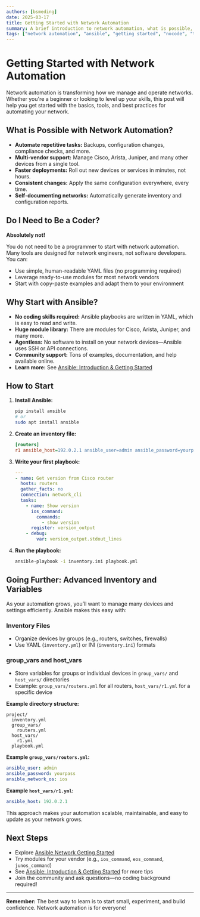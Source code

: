 ```yaml
---
authors: [bsmeding]
date: 2025-03-17
title: Getting Started with Network Automation
summary: A brief introduction to network automation, what is possible, and how to start—even if you are not a coder. Start with Ansible and ready-to-use modules for most vendors.
tags: ["network automation", "ansible", "getting started", "nocode", "tutorial"]
---
```


# Getting Started with Network Automation

Network automation is transforming how we manage and operate networks. Whether you're a beginner or looking to level up your skills, this post will help you get started with the basics, tools, and best practices for automating your network.

<!-- more -->

## What is Possible with Network Automation?
- **Automate repetitive tasks:** Backups, configuration changes, compliance checks, and more.
- **Multi-vendor support:** Manage Cisco, Arista, Juniper, and many other devices from a single tool.
- **Faster deployments:** Roll out new devices or services in minutes, not hours.
- **Consistent changes:** Apply the same configuration everywhere, every time.
- **Self-documenting networks:** Automatically generate inventory and configuration reports.

## Do I Need to Be a Coder?
**Absolutely not!**

You do not need to be a programmer to start with network automation. Many tools are designed for network engineers, not software developers. You can:
- Use simple, human-readable YAML files (no programming required)
- Leverage ready-to-use modules for most network vendors
- Start with copy-paste examples and adapt them to your environment

## Why Start with Ansible?
- **No coding skills required:** Ansible playbooks are written in YAML, which is easy to read and write.
- **Huge module library:** There are modules for Cisco, Arista, Juniper, and many more.
- **Agentless:** No software to install on your network devices—Ansible uses SSH or API connections.
- **Community support:** Tons of examples, documentation, and help available online.
- **Learn more:** See [Ansible: Introduction & Getting Started](../../tools/ansible.md)

## How to Start
1. **Install Ansible:**
   ```bash
   pip install ansible
   # or
   sudo apt install ansible
   ```
2. **Create an inventory file:**
   ```ini
   [routers]
   r1 ansible_host=192.0.2.1 ansible_user=admin ansible_password=yourpass ansible_network_os=ios
   ```
3. **Write your first playbook:**
   ```yaml
   ---
   - name: Get version from Cisco router
     hosts: routers
     gather_facts: no
     connection: network_cli
     tasks:
       - name: Show version
         ios_command:
           commands:
             - show version
         register: version_output
       - debug:
           var: version_output.stdout_lines
   ```
4. **Run the playbook:**
   ```bash
   ansible-playbook -i inventory.ini playbook.yml
   ```

## Going Further: Advanced Inventory and Variables
As your automation grows, you’ll want to manage many devices and settings efficiently. Ansible makes this easy with:

### Inventory Files
- Organize devices by groups (e.g., routers, switches, firewalls)
- Use YAML (`inventory.yml`) or INI (`inventory.ini`) formats

### group_vars and host_vars
- Store variables for groups or individual devices in `group_vars/` and `host_vars/` directories
- Example: `group_vars/routers.yml` for all routers, `host_vars/r1.yml` for a specific device

**Example directory structure:**
```
project/
  inventory.yml
  group_vars/
    routers.yml
  host_vars/
    r1.yml
  playbook.yml
```

**Example `group_vars/routers.yml`:**
```yaml
ansible_user: admin
ansible_password: yourpass
ansible_network_os: ios
```

**Example `host_vars/r1.yml`:**
```yaml
ansible_host: 192.0.2.1
```

This approach makes your automation scalable, maintainable, and easy to update as your network grows.

## Next Steps
- Explore [Ansible Network Getting Started](https://docs.ansible.com/ansible/latest/network/getting_started/index.html)
- Try modules for your vendor (e.g., `ios_command`, `eos_command`, `junos_command`)
- See [Ansible: Introduction & Getting Started](../../tools/ansible.md) for more tips
- Join the community and ask questions—no coding background required!

---

**Remember:** The best way to learn is to start small, experiment, and build confidence. Network automation is for everyone! 